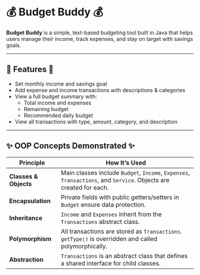 # 💰 Budget Buddy 💰

**Budget Buddy** is a simple, text-based budgeting tool built in Java that helps users manage their income, track expenses, and stay on target with savings goals.

---

## 🌟 Features 🌟

- Set monthly income and savings goal
- Add expense and income transactions with descriptions & categories
- View a full budget summary with:
  - Total income and expenses
  - Remaining budget
  - Recommended daily budget
- View all transactions with type, amount, category, and description

---

## ✨ OOP Concepts Demonstrated ✨

| Principle       | How It’s Used                                                                 |
|------------------|------------------------------------------------------------------------------|
| **Classes & Objects** | Main classes include `Budget`, `Income`, `Expenses`, `Transactions`, and `Service`. Objects are created for each. |
| **Encapsulation**     | Private fields with public getters/setters in `Budget` ensure data protection.          |
| **Inheritance**       | `Income` and `Expenses` inherit from the `Transactions` abstract class.               |
| **Polymorphism**      | All transactions are stored as `Transactions`. `getType()` is overridden and called polymorphically. |
| **Abstraction**       | `Transactions` is an abstract class that defines a shared interface for child classes. |

